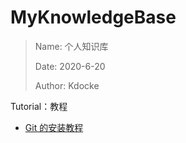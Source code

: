 # MyKnowledgeBase
> Name: 个人知识库
>
> Date: 2020-6-20
>
> Author: Kdocke

Tutorial：教程

* [Git 的安装教程](https://github.com/Kdocke/MyKnowledgeBase/blob/master/Tutorial/Git%20%E7%9A%84%E5%AE%89%E8%A3%85%E6%95%99%E7%A8%8B.md)